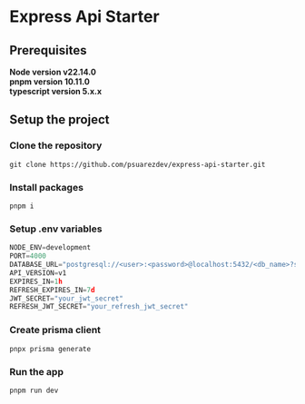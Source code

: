 # Express Api Starter

## Prerequisites

**Node version v22.14.0**
<br />
**pnpm version 10.11.0**
<br />
**typescript version 5.x.x**

## Setup the project

### Clone the repository

```shell
git clone https://github.com/psuarezdev/express-api-starter.git
```

### Install packages

```shell
pnpm i
```

### Setup .env variables

```js
NODE_ENV=development
PORT=4000
DATABASE_URL="postgresql://<user>:<password>@localhost:5432/<db_name>?schema=public"
API_VERSION=v1
EXPIRES_IN=1h
REFRESH_EXPIRES_IN=7d
JWT_SECRET="your_jwt_secret"
REFRESH_JWT_SECRET="your_refresh_jwt_secret"
```

### Create prisma client

```shell
pnpx prisma generate
```

### Run the app

```shell
pnpm run dev
```
